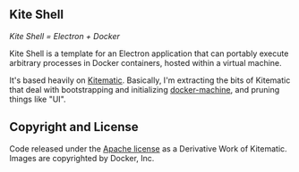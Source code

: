 ## Kite Shell

*Kite Shell = Electron + Docker*

Kite Shell is a template for an Electron application that can portably execute arbitrary processes in Docker containers, hosted within a virtual machine.

It's based heavily on [Kitematic](https://kitematic.com/). Basically, I'm extracting the bits of Kitematic that deal with bootstrapping and initializing [docker-machine](https://docs.docker.com/machine/), and pruning things like "UI".

## Copyright and License

Code released under the [Apache license](LICENSE) as a Derivative Work of Kitematic.
Images are copyrighted by Docker, Inc.

